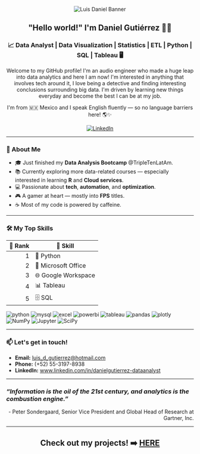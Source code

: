 <p align="center">
  <picture>
    <source media="(prefers-color-scheme: dark)" srcset="https://github.com/Gubato/Gubato/blob/main/Daniel%20Gutierrez%20-%20Git.png">
    <source media="(prefers-color-scheme: light)" srcset="https://github.com/Gubato/Gubato/blob/main/Daniel%20Gutierrez%20-%20Git.png">
    <img alt="Luis Daniel Banner" src="https://github.com/user-attachments/assets/6e1df3c2-e033-4ad2-88e2-5b1174e1baf1">
    
  </picture>
</p>

<h2 align="center"> "Hello world!" I'm Daniel Gutiérrez 🙋‍♂️ </h2>
<h3 align="center"> 📈 Data Analyst | Data Visualization | Statistics | ETL | Python | SQL | Tableau 🖥️ </h3>

<p align="center">
  Welcome to my GitHub profile! I'm an audio engineer who made a huge leap into data analytics and here I am now! I'm interested in anything that involves tech around it, I love being a detective and finding interesting conclusions surrounding big data. I'm driven by learning new things everyday and become the best I can be at my job. </p>
 <p align="center"> I'm from 🇲🇽 Mexico and I speak English fluently — so no language barriers here! 🌎✨
</p>

<div align ="center">
  <a href="https://www.linkedin.com/in/luis-daniel-guti%C3%A9rrez-renero-a03558227">
    <img src="https://img.shields.io/badge/LinkedIn-0077B5?style=for-the-badge&logo=linkedin&logoColor=white" alt="LinkedIn"/>
  </a>
</div>

---

### 🚀 About Me

- 🎓 Just finished my **Data Analysis Bootcamp** @TripleTenLatAm.
- 📚 Currently exploring more data-related courses — especially interested in learning **R** and **Cloud services**.
- 💻 Passionate about **tech**, **automation**, and **optimization**.
- 🎮 A gamer at heart — mostly into **FPS** titles.
- ☕ Most of my code is powered by caffeine.

---

### 🛠️ My Top Skills

| 🥇 Rank | 🧠 Skill |
|--------:|---------|
| 1 | 🐍 Python |
| 2 | 🧾 Microsoft Office |
| 3 | 🌐 Google Workspace |
| 4 | 📊 Tableau |
| 5 | 🗄️ SQL |

<div id="header" align="left">
    <img decoding="async" src="https://img.shields.io/badge/Python-3776AB?style=for-the-badge&logo=python&logoColor=white" alt="python"/>
    <img decoding="async" src="https://img.shields.io/badge/MySQL-4479A1?style=for-the-badge&logo=mysql&logoColor=white" alt="mysql"/>
    <img decoding="async" src="https://img.shields.io/badge/Microsoft_Excel-217346?style=for-the-badge&logo=microsoft-excel&logoColor=white" alt="excel"/>
    <img decoding="async" src="https://img.shields.io/badge/Power_BI-F2C811?style=for-the-badge&logo=power-bi&logoColor=white" alt="powerbi"/>
    <img decoding="async" src="https://img.shields.io/badge/Tableau-E97627?style=for-the-badge&logo=tableau&logoColor=white" alt="tableau"/>
    <img decoding="async" src="https://img.shields.io/badge/Pandas-150458?style=for-the-badge&logo=pandas&logoColor=white" alt="pandas"/>
    <img decoding="async" src="https://img.shields.io/badge/Plotly-3F4F75?style=for-the-badge&logo=plotly&logoColor=white" alt="plotly"/>
  <img src="https://img.shields.io/badge/NumPy-013243?style=for-the-badge&logo=numpy&logoColor=white" alt="NumPy"/>
  <img src="https://img.shields.io/badge/Jupyter-F37626?style=for-the-badge&logo=jupyter&logoColor=white" alt="Jupyter" />
  <img src="https://img.shields.io/badge/SciPy-8CAAE6?style=for-the-badge&logo=scipy&logoColor=white" alt="SciPy" />
  
</div>

---
### 📫 Let's get in touch!
- **Email:** luis_d_gutierrez@hotmail.com
- **Phone:** (+52) 55-3197-8938
- **LinkedIn:** www.linkedin.com/in/danielgutierrez-dataanalyst

---
### *“Information is the oil of the 21st century, and analytics is the combustion engine.”*
<div align ="right"> - Peter Sondergaard, Senior Vice President and Global Head of Research at Gartner, Inc. </div>

---
<h2 align="center">
  Check out my projects! ➡️ <a href="https://github.com/Gubato/Data-Analysis/tree/main" target="_blank">HERE</a>
</h2>
